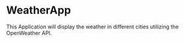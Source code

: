 # WeatherApp
This Application will display the weather in different cities utilizing the OpenWeather API.
